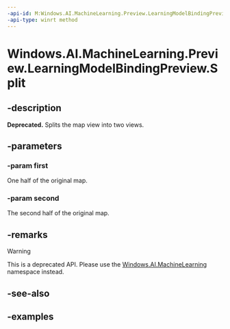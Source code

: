 ```yaml
---
-api-id: M:Windows.AI.MachineLearning.Preview.LearningModelBindingPreview.Split(Windows.Foundation.Collections.IMapView{System.String,System.Object}@,Windows.Foundation.Collections.IMapView{System.String,System.Object}@)
-api-type: winrt method
---
```


<!-- Method syntax.
public void LearningModelBindingPreview.Split(IMapView<Object> first, IMapView<Object> second)
-->

# Windows.AI.MachineLearning.Preview.LearningModelBindingPreview.Split

## -description
**Deprecated.** Splits the map view into two views.

## -parameters
### -param first
One half of the original map.

### -param second
The second half of the original map.

## -remarks
> [!Warning]
> This is a deprecated API. Please use the [Windows.AI.MachineLearning](../windows.ai.machinelearning/windows_ai_machinelearning.md) namespace instead.

## -see-also

## -examples


